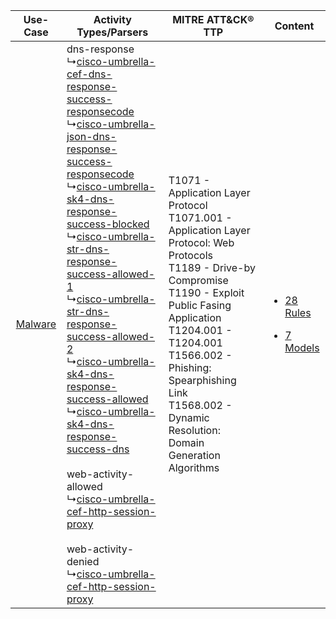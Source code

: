 |    Use-Case    | Activity Types/Parsers    | MITRE ATT&CK® TTP    | Content    |
|:----:| ---- | ---- | ---- |
| [Malware](../../../UseCases/uc_malware.md) |  dns-response<br> ↳[cisco-umbrella-cef-dns-response-success-responsecode](Ps/pC_ciscoumbrellacefdnsresponsesuccessresponsecode.md)<br> ↳[cisco-umbrella-json-dns-response-success-responsecode](Ps/pC_ciscoumbrellajsondnsresponsesuccessresponsecode.md)<br> ↳[cisco-umbrella-sk4-dns-response-success-blocked](Ps/pC_ciscoumbrellask4dnsresponsesuccessblocked.md)<br> ↳[cisco-umbrella-str-dns-response-success-allowed-1](Ps/pC_ciscoumbrellastrdnsresponsesuccessallowed1.md)<br> ↳[cisco-umbrella-str-dns-response-success-allowed-2](Ps/pC_ciscoumbrellastrdnsresponsesuccessallowed2.md)<br> ↳[cisco-umbrella-sk4-dns-response-success-allowed](Ps/pC_ciscoumbrellask4dnsresponsesuccessallowed.md)<br> ↳[cisco-umbrella-sk4-dns-response-success-dns](Ps/pC_ciscoumbrellask4dnsresponsesuccessdns.md)<br><br> web-activity-allowed<br> ↳[cisco-umbrella-cef-http-session-proxy](Ps/pC_ciscoumbrellacefhttpsessionproxy.md)<br><br> web-activity-denied<br> ↳[cisco-umbrella-cef-http-session-proxy](Ps/pC_ciscoumbrellacefhttpsessionproxy.md)<br> | T1071 - Application Layer Protocol<br>T1071.001 - Application Layer Protocol: Web Protocols<br>T1189 - Drive-by Compromise<br>T1190 - Exploit Public Fasing Application<br>T1204.001 - T1204.001<br>T1566.002 - Phishing: Spearphishing Link<br>T1568.002 - Dynamic Resolution: Domain Generation Algorithms<br> | [<ul><li>28 Rules</li></ul><ul><li>7 Models</li></ul>](RM/r_m_cisco_cisco_umbrella_Malware.md) |